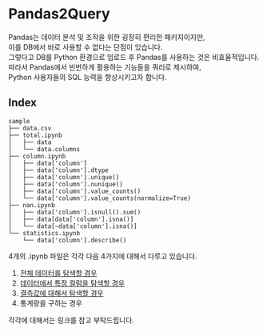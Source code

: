 # Pandas2Query
Pandas는 데이터 분석 및 조작을 위한 굉장히 편리한 패키지이지만,   
이를 DB에서 바로 사용할 수 없다는 단점이 있습니다.   
그렇다고 DB를 Python 환경으로 업로드 후 Pandas를 사용하는 것은 비효율적입니다.   
따라서 Pandas에서 빈번하게 활용하는 기능들을 쿼리로 제시하여,  
Python 사용자들의 SQL 능력을 향상시키고자 합니다.  

## Index
```
sample  
├── data.csv         
├── total.ipynb           
│   ├── data         
│   └── data.columns                 
├── column.ipynb  
│   ├── data['column']
│   ├── data['column'].dtype              
│   ├── data['column'].unique()
│   ├── data['column'].nunique()
│   ├── data['column'].value_counts()
│   └── data['column'].value_counts(normalize=True)
├── nan.ipynb  
│   ├── data['column'].isnull().sum()                
│   ├── data[data['column'].isna()]
│   └── data[~data['column'].isna()]                         
└── statistics.ipynb        
    └── data['column'].describe()
```
4개의 .ipynb 파일은 각각 다음 4가지에 대해서 다루고 있습니다.  
1) [전체 데이터를 탐색할 경우](https://github.com/Le2Seungyoon/Pandas2Query/blob/main/sample/total.ipynb)
2) [데이터에서 특정 컬럼을 탐색할 경우](https://github.com/Le2Seungyoon/Pandas2Query/blob/main/sample/column.ipynb)
3) [결측값에 대해서 탐색할 경우](https://github.com/Le2Seungyoon/Pandas2Query/blob/main/sample/nan.ipynb)
4) 통계량을 구하는 경우

각각에 대해서는 링크를 참고 부탁드립니다.  
